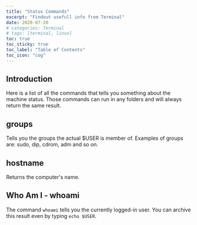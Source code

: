```yaml
---
title: "Status Commands"
excerpt: "Findout usefull info from Terminal"
date: 2020-07-20
# categories: Terminal
# tags: [terminal, linux]
toc: true
toc_sticky: true
toc_label: "Table of Contents"
toc_icon: "cog"
---
```


## Introduction
Here is a list of all the commands that tells you something about the machine status. Those commands can run in any folders and will always return the same result.

## groups
Tells you the groups the actual $USER is member of. Examples of groups are: sudo, dip, cdrom, adm and so on.

## hostname
Returns the computer's name.

## Who Am I - whoami
The command `whoami` tells you the currently logged-in user. You can archive this result even by typing `echo $USER`.